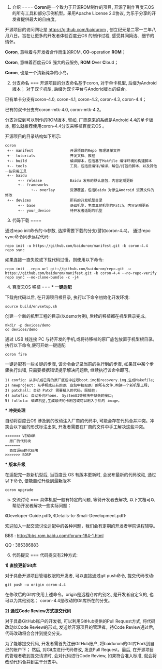 1. 介绍
====
<b>Coron</b>是一个致力于开源ROM制作的项目, 开源了制作百度云OS 的所有工具和部分示例机型。采用Apache License 2.0协议, 为乐于分享的开发者提供最大的自由度。

开源项目的访问网址是 https://github.com/baidurom , 创立纪元是二零一三年八月八日。旨在让更多的开发者体验百度云OS 的制作过程, 感受其间简洁、细节的情怀。

   <b>Coron</b>, 意味着与开发者合作而生的ROM, <b>CO</b>-operation <b>ROM</b>；

   <b>Coron</b>, 意味着百度云OS 强大的云服务, <b>ROM</b> <b>O</b>ver <b>C</b>loud；

   <b>Coron</b>, 也是一个清新纯净的小岛。


2. 分支命名
===
开源项目的分支命名基于coron, 对于单卡机型, 后缀为Android 版本； 对于双卡机型, 后缀为双卡平台与Andorid版本的结合。

已有单卡分支有coron-4.0, coron-4.1, coron-4.2, coron-4.3, coron-4.4；

已有的双卡分支有coron-mtk-4.0, coron-mtk-4.2。 

分支对应到可以制作的ROM版本, 譬如, 厂商原来的系统是Android 4.4的单卡版本, 那么就推荐使用coron-4.4分支来移植百度云OS 。

开源项目的目录结构如下所示: 

    coron
     +-- manifest                 开源项目的Repo 管理清单文件
     +-- tutorials                开发文档、教程
     +-- build                    编译脚本，包括基于Makfile 编译环境的构建脚本
     +-- tools                    工具，包括反编译/编译，解包/打包的脚本，以及其他一些实用工具
     +-- baidu
          +-- release             Baidu 发布的默认底包，内容定期更新
          +-- frameworks
                +-- overlay       资源覆盖，包括Baidu 对原生Android 资源文件的修改
     +-- devices                  所有的开发机型目录
          +-- base                基础机型，生成其他机型的Patch，内容定期更新
          +-- your_device         待开发者适配的机型



3. 代码下载
====

通过repo init命令的-b参数, 选择需要下载的分支(譬如coron-4.4)。
通过repo sync命令同步远程代码: 

    repo init -u https://github.com/baidurom/manifest.git -b coron-4.4
    repo sync

如果连接一直失败或下载代码过慢，则使用以下命令:

    repo init --repo-url git://github.com/baidurom/repo.git -u https://github.com/baidurom/manifest.git -b coron-4.4 --no-repo-verify
    repo sync --no-clone-bundle -c -j4


4. 百度云OS 移植
===
<b>* 一键适配</b>

下载完代码以后, 在开源项目根目录, 执行以下命令初始化开发环境: 

    source build/envsetup.sh

创建一个新的机型工程的目录(以demo为例), 后续的移植都在机型目录完成。

    mkdir -p devices/demo
    cd devices/demo

通过 USB 线连接 PC 与待开发的手机,或将待移植的原厂底包放置于机型根目录。执行以下命令,便可开始一键适配

    coron fire

一键适配有一些关键的步骤, 该命令会记录当前的执行到的步骤, 如果其中某个步骤执行出错, 只需要根据错误提示解决问题后, 继续执行该命令即可。

    1) config: 从手机或已有的原厂底包中拉取boot.img和recovery.img,生成Makefile;
    2) newproject: 从手机或已有的原厂底包中拉取原厂的所有文件,构建一个新机型工程;
    3) patchall: 自动 Patch 需要植入的代码。既插桩;
    4) autofix: 自动补充Phone， SystemUI等模块中缺失的接口;
    5) fullota: 编译机型,生成最终的卡刷包或可以刷入手机的 image。


<b>* 冲突处理</b>

自动将百度云OS 涉及到的改动注入厂商的代码中, 可能会存在代码合并冲突。冲突会以下面的形式标注出来, 开发者需要在厂商的文件中手工解决这些冲突。

    <<<<<<< VENDOR
      原厂的代码块
    =======
      百度源码的代码块
    >>>>>>> BOSP


<b>* 版本升级</b>

在适配完一款新机型后, 当百度云 OS 有版本更新时, 会发布最新的代码改动, 通过以下命令, 便能自动升级到最新版本

    coron upgrade


5. 交流讨论
===
具体机型一般有特定的问题, 等待开发者去解决, 以下文档可以帮助开发者解决一些实际问题：

《Developer-Guide.pdf》, 《Details-to-Smali-Development.pdf》

欢迎加入一起交流讨论适配中的各种问题，我们会有定期的开发者学院课程辅导。

  BBS    : http://bbs.rom.baidu.com/forum-184-1.html

  QQ     : 385386883


6. 代码提交
===
代码提交有2种方式: 

<b>1) 直接更新Git库</b>

对于具备开源项目管理权限的开发者, 可以直接通过git push命令, 提交代码改动: 

    git push –u origin coron-4.4

在修改后的Git库使用上述命令。origin是远程仓库的别名, 是开发者自定义的, 也可以为其他别名； coron-4.4是改动的Git库所在的分支。

<b>2) 通过Code Review方式提交代码</b>

对于具备GitHub账户的开发者, 可以利用GitHub提供的Pull Request方式, 将代码改动以Code Review的形式, 发送给开源项目的管理者。待Code Review通过后, 代码改动将会合并到提交分支。

为了能够提交代码, 开发者需首先注册GitHub账户, 将baidurom的Git库Fork到自己的账户下； 然后, 对Git库进行代码修改, 发送Pull Request。最后, 在开源项目的管理者收到提交请求时, 会对代码进行Code Review, 如果符合准入标准, 就会将改动代码合并到主干分支中。

